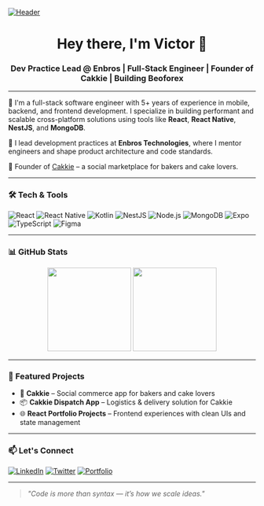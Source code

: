[![Header](https://github.com/user-attachments/assets/3fcadcc6-dacf-4bb8-8819-0e3b1c057ef2)](https://www.linkedin.com/in/vicksoson)

<h1 align="center">Hey there, I'm Victor 👋</h1>
<h3 align="center">Dev Practice Lead @ Enbros | Full-Stack Engineer | Founder of Cakkie | Building Beoforex</h3>

---

🎯 I'm a full-stack software engineer with 5+ years of experience in mobile, backend, and frontend development. I specialize in building performant and scalable cross-platform solutions using tools like **React**, **React Native**, **NestJS**, and **MongoDB**.

🚀 I lead development practices at **Enbros Technologies**, where I mentor engineers and shape product architecture and code standards.

🧁 Founder of [Cakkie](https://cakkie.com) – a social marketplace for bakers and cake lovers.

---

### 🛠 Tech & Tools

![React](https://img.shields.io/badge/Frontend-React-61DAFB?style=flat-square&logo=react)
![React Native](https://img.shields.io/badge/Mobile-React_Native-blue?style=flat-square&logo=react)
![Kotlin](https://img.shields.io/badge/Android-Kotlin-orange?style=flat-square&logo=kotlin)
![NestJS](https://img.shields.io/badge/Backend-NestJS-E0234E?style=flat-square&logo=nestjs)
![Node.js](https://img.shields.io/badge/Runtime-Node.js-43853D?style=flat-square&logo=node.js)
![MongoDB](https://img.shields.io/badge/Database-MongoDB-4EA94B?style=flat-square&logo=mongodb)
![Expo](https://img.shields.io/badge/Tool-Expo-000020?style=flat-square&logo=expo)
![TypeScript](https://img.shields.io/badge/Code-TypeScript-3178C6?style=flat-square&logo=typescript)
![Figma](https://img.shields.io/badge/Design-Figma-purple?style=flat-square&logo=figma)

---

### 📊 GitHub Stats

<div align="center">
  <img height="170px" src="https://github-readme-stats.vercel.app/api?username=Vcky4&count_private=true&show_icons=true&theme=tokyonight" />
  <img height="170px" src="https://github-readme-stats.vercel.app/api/top-langs/?username=Vcky4&layout=compact&theme=tokyonight" />
</div>

---

### 📌 Featured Projects

- 🧁 **Cakkie** – Social commerce app for bakers and cake lovers  
- 📦 **Cakkie Dispatch App** – Logistics & delivery solution for Cakkie  
- 🌐 **React Portfolio Projects** – Frontend experiences with clean UIs and state management

---

### 📫 Let's Connect

[![LinkedIn](https://img.shields.io/badge/-LinkedIn-0077B5?style=flat-square&logo=linkedin)](https://www.linkedin.com/in/vicksoson)
[![Twitter](https://img.shields.io/badge/-Twitter-1DA1F2?style=flat-square&logo=twitter)](https://twitter.com/vicksoson)
[![Portfolio](https://img.shields.io/badge/-GitHub_Portfolio-181717?style=flat-square&logo=github)](https://github.com/Vcky4)

---

> *"Code is more than syntax — it’s how we scale ideas."*
